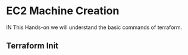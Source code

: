 # EC2 Machine Creation

IN This Hands-on we will understand the basic commands of terraform.

## Terraform Init

